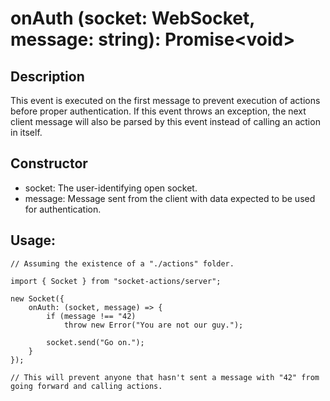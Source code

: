 # onAuth (socket: WebSocket, message: string): Promise\<void>

## Description

This event is executed on the first message to prevent execution of actions before proper authentication. If this event throws an exception, the next client message will also be parsed by this event instead of calling an action in itself.

## Constructor

- socket: The user-identifying open socket.
- message: Message sent from the client with data expected to be used for authentication.

## Usage:

```
// Assuming the existence of a "./actions" folder.

import { Socket } from "socket-actions/server";

new Socket({
    onAuth: (socket, message) => {
        if (message !== "42)
            throw new Error("You are not our guy.");

        socket.send("Go on.");
    }
});

// This will prevent anyone that hasn't sent a message with "42" from going forward and calling actions.
```
